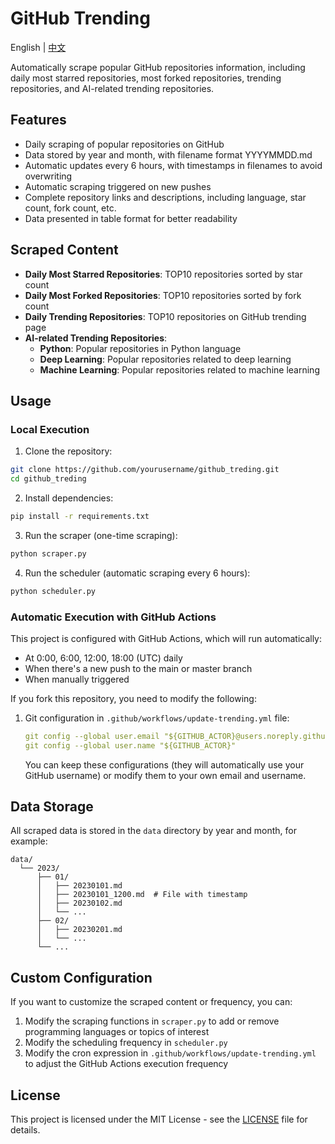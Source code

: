 # GitHub Trending

English | [中文](README.md)

Automatically scrape popular GitHub repositories information, including daily most starred repositories, most forked repositories, trending repositories, and AI-related trending repositories.

## Features

- Daily scraping of popular repositories on GitHub
- Data stored by year and month, with filename format YYYYMMDD.md
- Automatic updates every 6 hours, with timestamps in filenames to avoid overwriting
- Automatic scraping triggered on new pushes
- Complete repository links and descriptions, including language, star count, fork count, etc.
- Data presented in table format for better readability

## Scraped Content

- **Daily Most Starred Repositories**: TOP10 repositories sorted by star count
- **Daily Most Forked Repositories**: TOP10 repositories sorted by fork count
- **Daily Trending Repositories**: TOP10 repositories on GitHub trending page
- **AI-related Trending Repositories**:
  - **Python**: Popular repositories in Python language
  - **Deep Learning**: Popular repositories related to deep learning
  - **Machine Learning**: Popular repositories related to machine learning

## Usage

### Local Execution

1. Clone the repository:

```bash
git clone https://github.com/yourusername/github_treding.git
cd github_treding
```

2. Install dependencies:

```bash
pip install -r requirements.txt
```

3. Run the scraper (one-time scraping):

```bash
python scraper.py
```

4. Run the scheduler (automatic scraping every 6 hours):

```bash
python scheduler.py
```

### Automatic Execution with GitHub Actions

This project is configured with GitHub Actions, which will run automatically:

- At 0:00, 6:00, 12:00, 18:00 (UTC) daily
- When there's a new push to the main or master branch
- When manually triggered

If you fork this repository, you need to modify the following:

1. Git configuration in `.github/workflows/update-trending.yml` file:
   ```yaml
   git config --global user.email "${GITHUB_ACTOR}@users.noreply.github.com"
   git config --global user.name "${GITHUB_ACTOR}"
   ```
   You can keep these configurations (they will automatically use your GitHub username) or modify them to your own email and username.

## Data Storage

All scraped data is stored in the `data` directory by year and month, for example:

```
data/
  └── 2023/
      ├── 01/
      │   ├── 20230101.md
      │   ├── 20230101_1200.md  # File with timestamp
      │   ├── 20230102.md
      │   └── ...
      ├── 02/
      │   ├── 20230201.md
      │   └── ...
      └── ...
```

## Custom Configuration

If you want to customize the scraped content or frequency, you can:

1. Modify the scraping functions in `scraper.py` to add or remove programming languages or topics of interest
2. Modify the scheduling frequency in `scheduler.py`
3. Modify the cron expression in `.github/workflows/update-trending.yml` to adjust the GitHub Actions execution frequency

## License

This project is licensed under the MIT License - see the [LICENSE](LICENSE) file for details. 